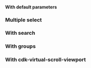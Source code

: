 #### With default parameters
<!-- example(select-overview) -->

### Multiple select
<!-- example(select-multiple-overview) -->

### With search
<!-- example(select-search-overview) -->

### With groups
<!-- example(select-groups) -->

### With cdk-virtual-scroll-viewport
<!-- example(select-virtual-scroll) -->
